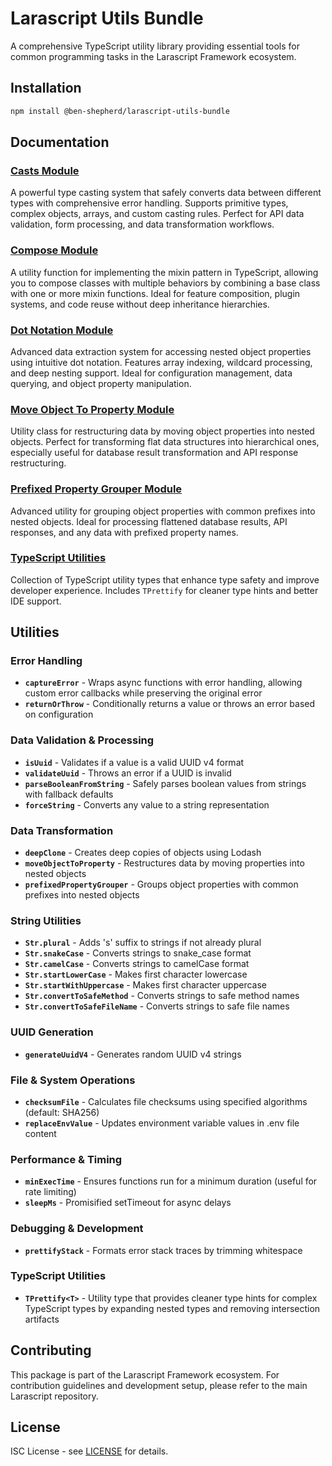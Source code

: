 # Larascript Utils Bundle

A comprehensive TypeScript utility library providing essential tools for common programming tasks in the Larascript Framework ecosystem.

## Installation

```bash
npm install @ben-shepherd/larascript-utils-bundle
```

## Documentation

### [Casts Module](./docs/casts.md)
A powerful type casting system that safely converts data between different types with comprehensive error handling. Supports primitive types, complex objects, arrays, and custom casting rules. Perfect for API data validation, form processing, and data transformation workflows.

### [Compose Module](./docs/compose.md)
A utility function for implementing the mixin pattern in TypeScript, allowing you to compose classes with multiple behaviors by combining a base class with one or more mixin functions. Ideal for feature composition, plugin systems, and code reuse without deep inheritance hierarchies.

### [Dot Notation Module](./docs/dotNotation.md)
Advanced data extraction system for accessing nested object properties using intuitive dot notation. Features array indexing, wildcard processing, and deep nesting support. Ideal for configuration management, data querying, and object property manipulation.

### [Move Object To Property Module](./docs/moveObjectToProperty.md)
Utility class for restructuring data by moving object properties into nested objects. Perfect for transforming flat data structures into hierarchical ones, especially useful for database result transformation and API response restructuring.

### [Prefixed Property Grouper Module](./docs/prefixedPropertyGrouper.md)
Advanced utility for grouping object properties with common prefixes into nested objects. Ideal for processing flattened database results, API responses, and any data with prefixed property names.

### [TypeScript Utilities](./docs/typescript-utilities.md)
Collection of TypeScript utility types that enhance type safety and improve developer experience. Includes `TPrettify` for cleaner type hints and better IDE support.

## Utilities

### Error Handling
- **`captureError`** - Wraps async functions with error handling, allowing custom error callbacks while preserving the original error
- **`returnOrThrow`** - Conditionally returns a value or throws an error based on configuration

### Data Validation & Processing
- **`isUuid`** - Validates if a value is a valid UUID v4 format
- **`validateUuid`** - Throws an error if a UUID is invalid
- **`parseBooleanFromString`** - Safely parses boolean values from strings with fallback defaults
- **`forceString`** - Converts any value to a string representation

### Data Transformation
- **`deepClone`** - Creates deep copies of objects using Lodash
- **`moveObjectToProperty`** - Restructures data by moving properties into nested objects
- **`prefixedPropertyGrouper`** - Groups object properties with common prefixes into nested objects

### String Utilities
- **`Str.plural`** - Adds 's' suffix to strings if not already plural
- **`Str.snakeCase`** - Converts strings to snake_case format
- **`Str.camelCase`** - Converts strings to camelCase format
- **`Str.startLowerCase`** - Makes first character lowercase
- **`Str.startWithUppercase`** - Makes first character uppercase
- **`Str.convertToSafeMethod`** - Converts strings to safe method names
- **`Str.convertToSafeFileName`** - Converts strings to safe file names

### UUID Generation
- **`generateUuidV4`** - Generates random UUID v4 strings

### File & System Operations
- **`checksumFile`** - Calculates file checksums using specified algorithms (default: SHA256)
- **`replaceEnvValue`** - Updates environment variable values in .env file content

### Performance & Timing
- **`minExecTime`** - Ensures functions run for a minimum duration (useful for rate limiting)
- **`sleepMs`** - Promisified setTimeout for async delays

### Debugging & Development
- **`prettifyStack`** - Formats error stack traces by trimming whitespace

### TypeScript Utilities
- **`TPrettify<T>`** - Utility type that provides cleaner type hints for complex TypeScript types by expanding nested types and removing intersection artifacts

## Contributing

This package is part of the Larascript Framework ecosystem. For contribution guidelines and development setup, please refer to the main Larascript repository.

## License

ISC License - see [LICENSE](LICENSE) for details.